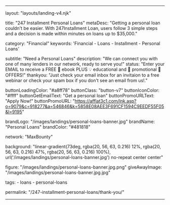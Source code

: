 ---

layout: "layouts/landing-v4.njk"

title: "247 Installment Personal Loans"
metaDesc: "Getting a personal loan couldn't be easier. With 247Installment Loan, users follow 3 simple steps and a decision is made within minutes on loans up to $35,000."

category: "Financial"
keywords: 'Financial - Loans - Installment - Personal Loans'

subtitle: "Need a Personal Loans"
description: "We can connect you with one of many lenders in our network, ready to serve you!"
status: "Enter your EMAIL to receive  a  FREE  📗  ebook PLUS 💡  educational and  🎁   promotional 🔔 OFFERS!"
thankyou: "Just check your email inbox for an invitaion to a free webinar or check your spam box if you don't see an email from us!."

buttonLoadingColor: "#a8ff78"
buttonClass: "button-v7"
buttonIconColor: "#ffff"
buttonGetEmailText: "Get a personal loan"
buttonPromoURLText: "Apply Now!"
buttonPromoURL: "https://afflat3c1.com/lnk.asp?o=9079&c=918277&a=546846&k=5858E08AEE3F691CF1594C9EEDF55F05&l=9195"

brandLogo: "/images/landings/personal-loans-banner.jpg"
brandName: "Personal Loans" 
brandColor: "#481818"

network: "MaxBounty"

background: "linear-gradient(73deg,  rgba(20, 56, 63, 0.216) 12%,  rgba(20, 56, 63, 0.216) 47%,   rgba(20, 56, 63, 0.216) 100%), url('/images/landings/personal-loans-banner.jpg') no-repeat center center"

figure: "/images/landings/personal-loans-banner.jpg.png"
giveAwayImage: "/images/landings/personal-loans-banner.jpg.jpg"

tags: 
    - loans
    - personal-loans


permalink: "/247-installment-personal-loans/thank-you/"

---